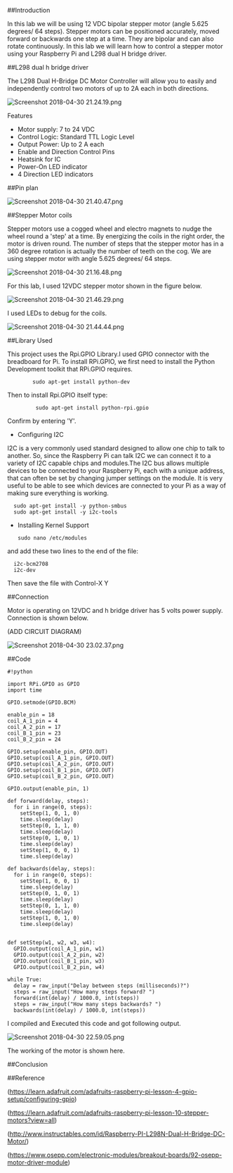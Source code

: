 ##Introduction

In this lab we will be using 12 VDC bipolar stepper motor (angle 5.625 degrees/ 64 steps). Stepper motors can be positioned accurately, moved forward or backwards one step at a time. They are bipolar and can also rotate continuously. In this lab we will learn how to control a stepper motor using your Raspberry Pi and L298 dual H bridge driver. 

##L298 dual h bridge driver

The L298 Dual H-Bridge DC Motor Controller will allow you to easily and independently control two motors of up to 2A each in both directions.

![Screenshot 2018-04-30 21.24.19.png](https://bitbucket.org/repo/BgdaKR7/images/853047541-Screenshot%202018-04-30%2021.24.19.png)

Features
*  Motor supply: 7 to 24 VDC
*  Control Logic: Standard TTL Logic Level
*  Output Power: Up to 2 A each
*  Enable and Direction Control Pins
*  Heatsink for IC
*  Power-On LED indicator
*  4 Direction LED indicators

##Pin plan

![Screenshot 2018-04-30 21.40.47.png](https://bitbucket.org/repo/BgdaKR7/images/3293322929-Screenshot%202018-04-30%2021.40.47.png)

##Stepper Motor coils

Stepper motors use a cogged wheel and electro magnets to nudge the wheel round a 'step' at a time. By energizing the coils in the right order, the motor is driven round. The number of steps that the stepper motor has in a 360 degree rotation is actually the number of teeth on the cog. We are using stepper motor with angle 5.625 degrees/ 64 steps. 

![Screenshot 2018-04-30 21.16.48.png](https://bitbucket.org/repo/BgdaKR7/images/3802833717-Screenshot%202018-04-30%2021.16.48.png)

For this lab, I used 12VDC stepper motor shown in the figure below.

![Screenshot 2018-04-30 21.46.29.png](https://bitbucket.org/repo/BgdaKR7/images/1469060238-Screenshot%202018-04-30%2021.46.29.png)

I used LEDs to debug for the coils. 

![Screenshot 2018-04-30 21.44.44.png](https://bitbucket.org/repo/BgdaKR7/images/1216232935-Screenshot%202018-04-30%2021.44.44.png)


##Library Used

This project uses the Rpi.GPIO Library.I used GPIO connector with the breadboard for Pi. To install RPi.GPIO, we first need to install the Python Development toolkit that RPi.GPIO requires.


            sudo apt-get install python-dev


Then to install Rpi.GPIO itself type:


             sudo apt-get install python-rpi.gpio


Confirm by entering 'Y'.

* Configuring I2C

 I2C is a very commonly used standard designed to allow one chip to talk to another. So, since the Raspberry Pi can talk I2C we can connect it to a variety of I2C capable chips and modules.The I2C bus allows multiple devices to be connected to your Raspberry Pi, each with a unique address, that can often be set by changing jumper settings on the module. It is very useful to be able to see which devices are connected to your Pi as a way of making sure everything is working.

      sudo apt-get install -y python-smbus
      sudo apt-get install -y i2c-tools

* Installing Kernel Support 

      sudo nano /etc/modules

and add these two lines to the end of the file:

      i2c-bcm2708 
      i2c-dev

Then save the file with Control-X Y <return>

##Connection

Motor is operating on 12VDC and h bridge driver has 5 volts power supply. Connection is shown below.

(ADD CIRCUIT DIAGRAM)

![Screenshot 2018-04-30 23.02.37.png](https://bitbucket.org/repo/BgdaKR7/images/3699783758-Screenshot%202018-04-30%2023.02.37.png)

##Code

```
#!python

import RPi.GPIO as GPIO
import time
 
GPIO.setmode(GPIO.BCM)
 
enable_pin = 18
coil_A_1_pin = 4
coil_A_2_pin = 17
coil_B_1_pin = 23
coil_B_2_pin = 24
 
GPIO.setup(enable_pin, GPIO.OUT)
GPIO.setup(coil_A_1_pin, GPIO.OUT)
GPIO.setup(coil_A_2_pin, GPIO.OUT)
GPIO.setup(coil_B_1_pin, GPIO.OUT)
GPIO.setup(coil_B_2_pin, GPIO.OUT)
 
GPIO.output(enable_pin, 1)
 
def forward(delay, steps):  
  for i in range(0, steps):
    setStep(1, 0, 1, 0)
    time.sleep(delay)
    setStep(0, 1, 1, 0)
    time.sleep(delay)
    setStep(0, 1, 0, 1)
    time.sleep(delay)
    setStep(1, 0, 0, 1)
    time.sleep(delay)
 
def backwards(delay, steps):  
  for i in range(0, steps):
    setStep(1, 0, 0, 1)
    time.sleep(delay)
    setStep(0, 1, 0, 1)
    time.sleep(delay)
    setStep(0, 1, 1, 0)
    time.sleep(delay)
    setStep(1, 0, 1, 0)
    time.sleep(delay)
 
  
def setStep(w1, w2, w3, w4):
  GPIO.output(coil_A_1_pin, w1)
  GPIO.output(coil_A_2_pin, w2)
  GPIO.output(coil_B_1_pin, w3)
  GPIO.output(coil_B_2_pin, w4)
 
while True:
  delay = raw_input("Delay between steps (milliseconds)?")
  steps = raw_input("How many steps forward? ")
  forward(int(delay) / 1000.0, int(steps))
  steps = raw_input("How many steps backwards? ")
  backwards(int(delay) / 1000.0, int(steps))
```
I compiled and Executed this code and got following output.

![Screenshot 2018-04-30 22.59.05.png](https://bitbucket.org/repo/BgdaKR7/images/1260765862-Screenshot%202018-04-30%2022.59.05.png)

The working of the motor is shown here.


##Conclusion



##Reference

(https://learn.adafruit.com/adafruits-raspberry-pi-lesson-4-gpio-setup/configuring-gpio)

(https://learn.adafruit.com/adafruits-raspberry-pi-lesson-10-stepper-motors?view=all)

(http://www.instructables.com/id/Raspberry-PI-L298N-Dual-H-Bridge-DC-Motor/)

(https://www.osepp.com/electronic-modules/breakout-boards/92-osepp-motor-driver-module)